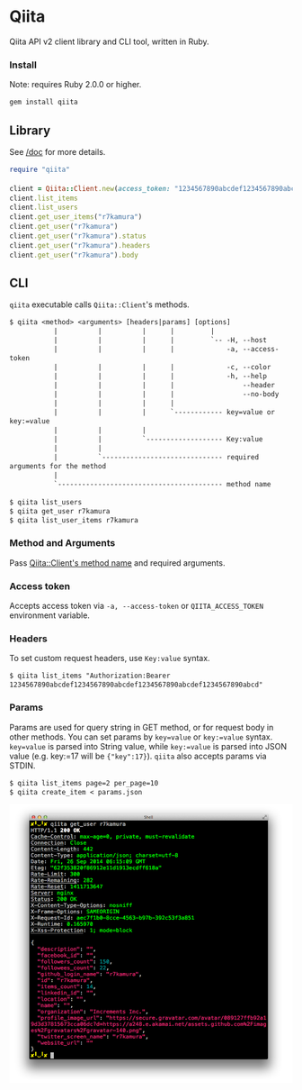 # Qiita
Qiita API v2 client library and CLI tool, written in Ruby.

### Install
Note: requires Ruby 2.0.0 or higher.

```sh
gem install qiita
```

## Library
See [/doc](/doc) for more details.

```rb
require "qiita"

client = Qiita::Client.new(access_token: "1234567890abcdef1234567890abcdef1234567890abcdef1234567890abcd")
client.list_items
client.list_users
client.get_user_items("r7kamura")
client.get_user("r7kamura")
client.get_user("r7kamura").status
client.get_user("r7kamura").headers
client.get_user("r7kamura").body
```

## CLI
`qiita` executable calls `Qiita::Client`'s methods.

```
$ qiita <method> <arguments> [headers|params] [options]
           |          |          |      |         |
           |          |          |      |         `-- -H, --host
           |          |          |      |             -a, --access-token
           |          |          |      |             -c, --color
           |          |          |      |             -h, --help
           |          |          |      |                 --header
           |          |          |      |                 --no-body
           |          |          |      |
           |          |          |      `------------ key=value or key:=value
           |          |          |
           |          |          `------------------- Key:value
           |          |
           |          `------------------------------ required arguments for the method
           |
           `----------------------------------------- method name

$ qiita list_users
$ qiita get_user r7kamura
$ qiita list_user_items r7kamura
```

### Method and Arguments
Pass [Qiita::Client's method name](doc/client.md) and required arguments.

### Access token
Accepts access token via `-a, --access-token` or `QIITA_ACCESS_TOKEN` environment variable.

### Headers
To set custom request headers, use `Key:value` syntax.

```
$ qiita list_items "Authorization:Bearer 1234567890abcdef1234567890abcdef1234567890abcdef1234567890abcd"
```

### Params
Params are used for query string in GET method, or for request body in other methods.
You can set params by `key=value` or `key:=value` syntax.
`key=value` is parsed into String value,
while `key:=value` is parsed into JSON value (e.g. key:=17 will be `{"key":17}`).
`qiita` also accepts params via STDIN.

```
$ qiita list_items page=2 per_page=10
$ qiita create_item < params.json
```

![](images/cli.png)
